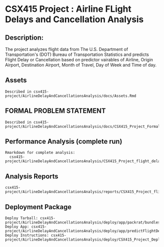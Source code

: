 # CSX415 Project : Airline FLight Delays and Cancellation Analysis 

## Description:
The project analyzes flight data from The U.S. Department of Transportation's (DOT) Bureau of Transportation Statistics and predicts Flight Delay or Cancellation based on predictor vairables of Airline, Origin Airport, Destination Airport, Month of Travel, Day of Week and Time of day.

## Assets 
	Described in csx415-project/AirlineDelayAndCancellationsAnalysis/docs/Assets.Rmd

## FORMAL PROBLEM STATEMENT
	Described in csx415-project/AirlineDelayAndCancellationsAnalysis/docs/CSX415_Project_Formal_Problem_Statment.Rmd

## Performance Analysis (complete run)
	Rmarkdown for complete analysis:  
	  csx415-project/AirlineDelayAndCancellationsAnalysis/CSX415_Project_flight_delay_cancellation_analysis.Rmd

## Analysis Reports
	csx415-project/AirlineDelayAndCancellationsAnalysis/reports/CSX415_Project_flight_delay_cancellation_analysis.pdf

## Deployment Package
	Deploy Tarball: csx415-project/AirlineDelayAndCancellationsAnalysis/deploy/app/packrat/bundles
	Deploy App: csx415-project/AirlineDelayAndCancellationsAnalysis/deploy/app/predictFlightDelayCancellation.R 
	Deploy Instructions: csx415-project/AirlineDelayAndCancellationsAnalysis/deploy/CSX415_Project_Deploy_instructions.md


